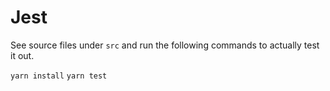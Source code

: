 # Jest

See source files under `src` and run the following commands to actually test it out.

`yarn install`
`yarn test`
